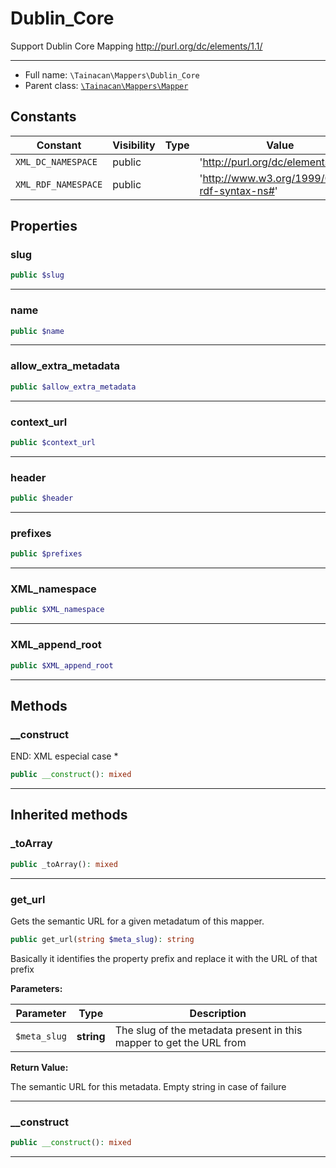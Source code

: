 # Dublin_Core


Support Dublin Core Mapping
http://purl.org/dc/elements/1.1/

***

* Full name: `\Tainacan\Mappers\Dublin_Core`
* Parent class: [`\Tainacan\Mappers\Mapper`](./Mapper)

## Constants

| Constant            | Visibility | Type | Value                                         |
|---------------------|------------|------|-----------------------------------------------|
| `XML_DC_NAMESPACE`  | public     |      | 'http://purl.org/dc/elements/1.1/'            |
| `XML_RDF_NAMESPACE` | public     |      | 'http://www.w3.org/1999/02/22-rdf-syntax-ns#' |

## Properties

### slug

```php
public $slug
```

***

### name

```php
public $name
```

***

### allow_extra_metadata

```php
public $allow_extra_metadata
```

***

### context_url

```php
public $context_url
```

***

### header

```php
public $header
```

***

### prefixes

```php
public $prefixes
```

***

### XML_namespace

```php
public $XML_namespace
```

***

### XML_append_root

```php
public $XML_append_root
```

***

## Methods

### __construct

END: XML especial case *

```php
public __construct(): mixed
```

***

## Inherited methods

### _toArray

```php
public _toArray(): mixed
```

***

### get_url

Gets the semantic URL for a given metadatum of this mapper.

```php
public get_url(string $meta_slug): string
```

Basically it identifies the property prefix and replace it with the URL of that prefix

**Parameters:**

| Parameter    | Type       | Description                                                         |
|--------------|------------|---------------------------------------------------------------------|
| `$meta_slug` | **string** | The slug of the metadata present in this mapper to get the URL from |

**Return Value:**

The semantic URL for this metadata. Empty string in case of failure

***

### __construct

```php
public __construct(): mixed
```

***
